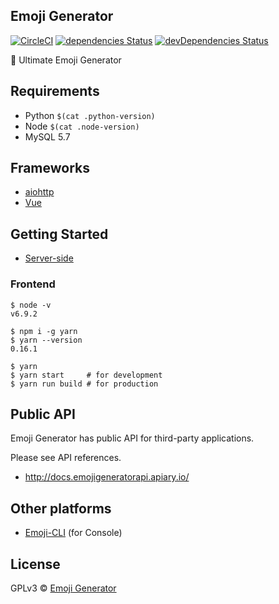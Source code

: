 ## Emoji Generator
[![CircleCI](https://circleci.com/gh/emoji-gen/web-main/tree/master.svg?style=shield)](https://circleci.com/gh/emoji-gen/web-main/tree/master)
[![dependencies Status](https://david-dm.org/emoji-gen/web-main/status.svg)](https://david-dm.org/emoji-gen/web-main)
[![devDependencies Status](https://david-dm.org/emoji-gen/web-main/dev-status.svg)](https://david-dm.org/emoji-gen/web-main?type=dev)

:tada: Ultimate Emoji Generator

## Requirements

  - Python `$(cat .python-version)`
  - Node `$(cat .node-version)`
  - MySQL 5.7

## Frameworks

- [aiohttp](https://github.com/aio-libs/aiohttp)
- [Vue](https://vuejs.org/)

## Getting Started

- [Server-side](server/README.md)

### Frontend

```
$ node -v
v6.9.2

$ npm i -g yarn
$ yarn --version
0.16.1

$ yarn
$ yarn start     # for development
$ yarn run build # for production
```

## Public API
Emoji Generator has public API for third-party applications.

Please see API references.

- http://docs.emojigeneratorapi.apiary.io/

## Other platforms

- [Emoji-CLI](https://github.com/emoji-gen/Emoji-CLI) (for Console)

## License
GPLv3 &copy; [Emoji Generator](https://emoji-gen.ninja)
